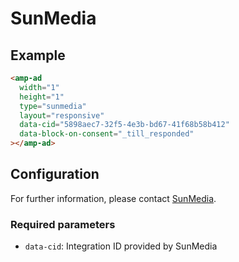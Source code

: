 # SunMedia

## Example

```html
<amp-ad
  width="1"
  height="1"
  type="sunmedia"
  layout="responsive"
  data-cid="5898aec7-32f5-4e3b-bd67-41f68b58b412"
  data-block-on-consent="_till_responded"
></amp-ad>
```

## Configuration

For further information, please contact [SunMedia](http://sunmedia.tv/#contact).

### Required parameters

-   `data-cid`: Integration ID provided by SunMedia
